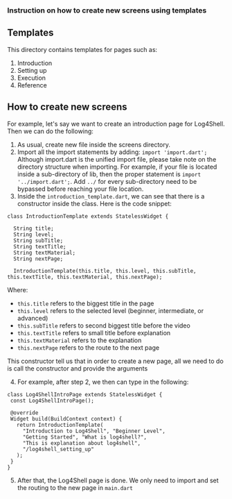 ### Instruction on how to create new screens using templates

## Templates
This directory contains templates for pages such as:
1. Introduction
2. Setting up
3. Execution
4. Reference

## How to create new screens
For example, let's say we want to create an introduction page for Log4Shell. Then we can do the following:
1. As usual, create new file inside the screens directory.
2. Import all the import statements by adding: `import 'import.dart';`
Although import.dart is the unified import file, please take note on the directory structure when importing. For example, if your file is located inside a sub-directory of lib, then the proper statement is `import '../import.dart';`. Add `../` for every sub-directory need to be bypassed before reaching your file location.
4. Inside the `introduction_template.dart`, we can see that there is a constructor inside the class. Here is the code snippet:
```
class IntroductionTemplate extends StatelessWidget {

  String title;
  String level;
  String subTitle;
  String textTitle;
  String textMaterial;
  String nextPage;

  IntroductionTemplate(this.title, this.level, this.subTitle, this.textTitle, this.textMaterial, this.nextPage);
```
 
 Where:
 * `this.title` refers to the biggest title in the page
 * `this.level` refers to the selected level (beginner, intermediate, or advanced)
 * `this.subTitle` refers to second biggest title before the video
 * `this.textTitle` refers to small title before explanation
 * `this.textMaterial` refers to the explanation
 * `this.nextPage` refers to the route to the next page

 This constructor tell us that in order to create a new page, all we need to do is call the constructor and provide the arguments
 
 4. For example, after step 2, we then can type in the following:
 ```
 class Log4ShellIntroPage extends StatelessWidget {
  const Log4ShellIntroPage();

  @override
  Widget build(BuildContext context) {
    return IntroductionTemplate(
      "Introduction to Log4Shell", "Beginner Level",
      "Getting Started", "What is log4shell?",
      "This is explanation about log4shell",
      "/log4shell_setting_up"
    );
  }
}

```
5. After that, the Log4Shell page is done. We only need to import and set the routing to the new page in `main.dart`

